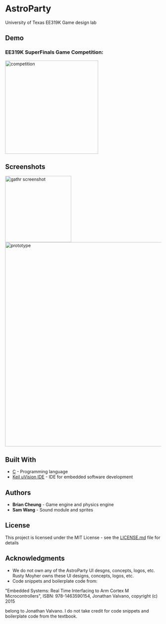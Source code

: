 # AstroParty

University of Texas EE319K Game design lab

## Demo

### EE319K SuperFinals Game Competition:

[<img width="300" alt="competition" src="http://img.youtube.com/vi/ogT-apOq7TE/1.jpg">](https://youtu.be/ogT-apOq7TE)

## Screenshots

<img width="213" alt="gathr screenshot" src="https://user-images.githubusercontent.com/16355946/35762693-ec45b69c-0860-11e8-8682-20cc0c9211ae.png"><img width="657" alt="prototype" src="https://user-images.githubusercontent.com/16355946/35762571-3855235e-085e-11e8-99c8-4fe74ef209d6.png">

## Built With

* [C](https://en.wikipedia.org/wiki/C_(programming_language)) - Programming language
* [Keil uVision IDE](http://www2.keil.com/mdk5/uvision/) - IDE for embedded software development

## Authors

* **Brian Cheung** - Game engine and physics engine
* **Sam Wang** - Sound module and sprites

## License

This project is licensed under the MIT License - see the [LICENSE.md](LICENSE.md) file for details

## Acknowledgments

* We do not own any of the AstroParty UI desgns, concepts, logos, etc. Rusty Moyher owns these UI designs, concepts, logos, etc.
* Code snippets and boilerplate code from:

"Embedded Systems: Real Time Interfacing to Arm Cortex M Microcontrollers", ISBN: 978-1463590154, Jonathan Valvano, copyright (c) 2015 

belong to Jonathan Valvano. I do not take credit for code snippets and boilerplate code from the textbook.
